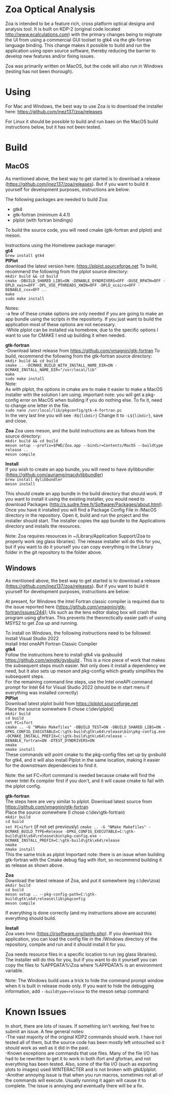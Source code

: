 # Zoa Optical Analysis

Zoa is intended to be a feature rich, cross platform optical designa and analysis tool.  It is built on KDP-2 (original code located http://www.ecalculations.com) with the primary changes being to migtrate the UI from using a commercial GUI toolset to gtk4 via the gtk-fortran language binding.  This change makes it possible to build and run the application using open source software, thereby reducing the barrier to develop new features and/or fixing issues.

Zoa was primarily written on MacOS, but the code will also run in Windows (testing has not been thorough).

# Using

For Mac and Windows, the best way to use Zoa is to download the installer here: https://github.com/jnez137/zoa/releases  

For Linux it should be possible to build and run baes on the MacOS build instructions below, but it has not been tested.

# Build

## MacOS

As mentioned above, the best way to get started is to download a release (https://github.com/jnez137/zoa/releases).  But if you want to build it yourself for development purposes, instructions are below:

The following packages are needed to build Zoa:   
* gtk4   
* gtk-fortran (minimum 4.4.1)   
* plplot (with fortran bindings)   

To build the source code, you will need cmake (gtk-fortran and plplot) and meson.  

Instructions using the Homebrew package manager:  
**gt4**   
```brew install gtk4```  
**PlPlot**  
download the latest version here:  https://plplot.sourceforge.net To build, recommend the following from the plplot source directory:   
```mkdir build && cd build```      
```cmake -DBUILD_SHARED_LIBS=ON -DENABLE_DYNDRIVERS=OFF -DUSE_RPATH=OFF -DPLD_xwin=OFF -DPL_USE_PTHREADS_XWIN=OFF -DPLD_xcairo=OFF -DENABLE_cxx=OFF ..```         
```make```        
```sudo make install```       

Notes:  
-a few of these cmake options are only needed if you are going to make an app bundle using the scripts in the repositorty.  If you just want to build the application most of these options are not necessary.      
-While plplot can be installed via homebrew, due to the specific options I want to use for CMAKE I end up
building it when needed.

**gtk-fortran**    
-Download latest release from https://github.com/vmagnin/gtk-fortran To build, recommend the following from the gtk-fortran source directory:   
```mkdir build && cd build```    
```cmake .. -DCMAKE_BUILD_WITH_INSTALL_NAME_DIR=ON -DCMAKE_INSTALL_NAME_DIR="/usr/local/lib"```    
```make```     
```sudo make install```    
Note:  
As with plplot, the options in cmake are to make it easier to make a MacOS installer with the solution I am using.
important note:  you will get a pkg-config error on MacOS when building if you do nothing else. To fix it,
need to change one letter in the file.   
```sudo nano /usr/local/lib/pkgconfig/gtk-4-fortran.pc```    
In the very last line you will see ```-R${libdir}```  Change it to ```-L${libdir}```, save and close.

**Zoa**
Zoa uses meson, and the build instructions are as follows from the source directory:   
```mkdir build && cd build```   
```meson setup --prefix=$PWD/Zoa.app --bindir=Contents/MacOS --buildtype release ..```    
```meson compile```

**Install**   
If you wish to create an app bundle, you will need to have dylibbundler (https://github.com/auriamg/macdylibbundler)   
```brew install dylibbundler```   
```meson install```   

This should create an app bundle in the build directory that should work.  If you want to install it using the existing installer, you would need to download Packages (http://s.sudre.free.fr/Software/Packages/about.html).  Once you have it installed you will find a Package Config File in /MacOS directory in the repository.  Open it, build and run the project and the installer should start.  The installer copies the app bundle to the Applications directory and installs the resources.

Note:  Zoa requires resources in ~/Library/Application Support/Zoa to properly work (eg glass libraries).  The release installer will do this for you, but if you want to do it yourself you can copy everything in the Library folder in the git repository to the folder above.  


## Windows   
As mentioned above, the best way to get started is to download a release (https://github.com/jnez137/zoa/releases).  But if you want to build it yourself for development purposes, instructions are below:   

At present, for Windows the Intel Fortran classic compiler is required due to the issue reported here (https://github.com/vmagnin/gtk-fortran/issues/244); UIs such as the lens editor dialog box will crash the program using gfortran.  This prevents the theorectically easier path of using MSYS2 to get Zoa up and running.

To install on Windows, the following instructions need to be followed:   
Install Visual Studio 2022   
Install Intel oneAPI Fortran Classic Compiler   
**gtk4**   
Follow the instructions here to install gtk4 via gvsbuuild https://github.com/wingtk/gvsbuild . This is a nice piece of work that makes the subsequent steps much easier.  Not only does it install a dependency we need, but it also sets up meson and pkg-config which greatly simplifies the subsequent steps.   
For the remaining command line steps, use the Intel oneAPI command prompt for Intel 64 for Visual Studio 2022 (should be in start menu if everything was installed correctly)   
**PlPlot**   
Download latest plplot build from https://plplot.sourceforge.net   
Place the source somewhere (I chose c:\dev\plplot)   
```mkdir build```    
```cd build```    
```set FC=ifort```    
```cmake .. -G "NMake Makefiles" -DBUILD_TEST=ON -DBUILD_SHARED_LIBS=ON -DPKG_CONFIG_EXECUTABLE=C:\gtk-build\gtk\x64\release\bin\pkg-config.exe -DCMAKE_INSTALL_PREFIX=C:\gtk-build\gtk\x64\release -DENABLE_fortran=ON -DTEST_DYNDRIVERS=ON```    
```nmake```   
```nmake install```    
These commands will point cmake to the pkg-config files set up by gvsbuild for gtk4, and it will also install Plplot in the same location, making it easier for the downstream dependencies to find it.

Note:  the set FC=ifort command is needed because cmake will find the newer Intel ifx compiler first if you don't, and it will cause cmake to fail with the plplot config. 

**gtk-fortran**  
The steps here are very similar to plplot.  Download latest source from https://github.com/vmagnin/gtk-fortran   
Place the source somewhere (I chose c:\dev\gtk-fortran)    
```mkdir build```   
```cd build```   
```set FC=ifort```    (if not set previously) 
```cmake .. -G "NMake Makefiles" -DCMAKE_BUILD_TYPE=Release -DPKG_CONFIG_EXECUTABLE=C:\gtk-build\gtk\x64\release\bin\pkg-config.exe -DCMAKE_INSTALL_PREFIX=C:\gtk-build\gtk\x64\release```   
```nmake```   
```nmake install```    
This the same trick as plplot
Important note:  there is an issue when building gtk-fortran with the Cmake debug flag with ifort, so recommend building it as release as shown above.

**Zoa**   
Download the latest release of Zoa, and put it somewhere (eg c:\dev\zoa)  
```mkdir build```   
```cd build```   
```meson setup .. --pkg-config-path=C:\gtk-build\gtk\x64\release\lib\pkgconfig```    
```meson compile```   

If everything is done correctly (and my instructions above are accurate) everything should build.

**Install**   
Zoa uses Inno (https://jrsoftware.org/isinfo.php).  If you download this application, you can load the config file in the /Windows directory of the repository, compile and run and it should install it for you.  

Zoa needs resource files in a specific location to run (eg glass libraries).  The installer will do this for you, but if you want to do it yourself you can copy the files to %APPDATA%\Zoa where %APPDATA% is an environment variable.

Note:  The Windows build uses a trick to hide the command prompt window when it is built in release mode only.  If you want to hide the debugging information, add ```--buildtype=release``` to the meson setup command

# Known Issues

In short, there are lots of issues.  If something isn't working, feel free to submit an issue.  A few general notes:   
-The vast majority of the original KDP2 commands should work.  I have not tested all of them, but the source code has been mostly left untouched so it should work as well as it did in the past.  
-Known exceptions are commands that use files.  Many of the file I/O has had to be rewritten to get it to work in both ifort and gfortran, and not everything has been tested.  Also, some of the file I/O (such as exporting plots to images) used WINTERACTER and is not broken with gtk4/plplot.     
-Another annoying issue is that when you run macros, sometimes not all of the commands will execute.  Usually running it again will cause it to complete.  The issue is annoying and eventually there will be a fix. 
